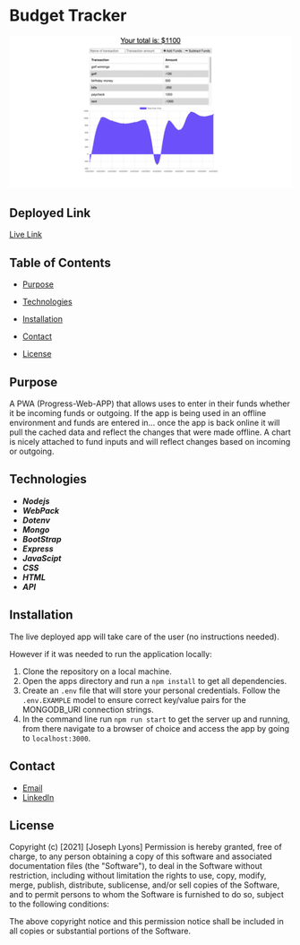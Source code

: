 # Budget Tracker



![image of app](public/assets/app.png)


## Deployed Link

[Live Link](https://serene-oasis-36061.herokuapp.com/)

## Table of Contents

* [Purpose](#Purpose)

* [Technologies](#Technologies)

* [Installation](#Installation)

* [Contact](#Contact)

* [License](#License)

## Purpose

A PWA (Progress-Web-APP) that allows uses to enter in their funds whether it be incoming funds or outgoing. If the app is being used in an offline environment and funds are entered in... once the app is back online it will pull the cached data and reflect the changes that were made offline. A chart is nicely attached to fund inputs and will reflect changes based on incoming or outgoing. 

## Technologies

* ***Nodejs***
* ***WebPack***
* ***Dotenv***
* ***Mongo***
* ***BootStrap*** 
* ***Express*** 
* ***JavaScipt***
* ***CSS***
* ***HTML***
* ***API***

## Installation

The live deployed app will take care of the user (no instructions needed).

However if it was needed to run the application locally:

1. Clone the repository on a local machine.
2. Open the apps directory and run a `npm install` to get all dependencies.
3. Create an `.env` file that will store your personal credentials. Follow the `.env.EXAMPLE` model to ensure correct key/value pairs for the MONGODB_URI connection strings.
4. In the command line run `npm run start` to get the server up and running, from there navigate to a browser of choice and access the app by going to `localhost:3000`.


## Contact

* [Email](mailto:josephjlyons90@gmail.com)
* [LinkedIn](www.linkedin.com/in/joseph-lyons-0a2630200/)

## License

Copyright (c) [2021] [Joseph Lyons]
Permission is hereby granted, free of charge, to any person obtaining a copy of this software and associated documentation files (the "Software"), to deal in the Software without restriction, including without limitation the rights to use, copy, modify, merge, publish, distribute, sublicense, and/or sell copies of the Software, and to permit persons to whom the Software is furnished to do so, subject to the following conditions:

The above copyright notice and this permission notice shall be included in all copies or substantial portions of the Software.
